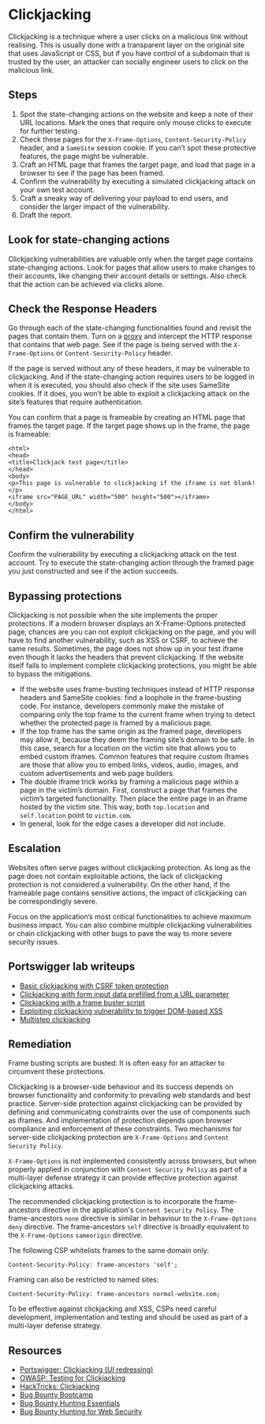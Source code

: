 # Clickjacking

Clickjacking is a technique where a user clicks on a malicious link without realising. This is usually done with a transparent layer on the original site that uses JavaScript or CSS, but if you have control of a subdomain that is trusted by the user, an attacker can socially engineer users to click on the malicious link.

## Steps

1. Spot the state-changing actions on the website and keep a note of their URL locations. Mark the ones that require only mouse clicks to execute for further testing.
2. Check these pages for the `X-Frame-Options`, `Content-Security-Policy` header, and a `SameSite` session cookie. If you can’t spot these protective features, the page might be vulnerable.
3. Craft an HTML page that frames the target page, and load that page in a browser to see if the page has been framed.
4. Confirm the vulnerability by executing a simulated clickjacking attack on your own test account.
5. Craft a sneaky way of delivering your payload to end users, and consider the larger impact of the vulnerability.
6. Draft the report.

## Look for state-changing actions

Clickjacking vulnerabilities are valuable only when the target page contains state-changing actions. Look for pages that allow users to make changes to their accounts, like changing their account details or settings. Also check that the action can be achieved via clicks alone.

## Check the Response Headers

Go through each of the state-changing functionalities found and revisit the pages that contain them. Turn on a [proxy](red-testlab:docs/webapp/proxies) and intercept the HTTP response that contains that web page. See if the page is being served with the `X-Frame-Options` or `Content-Security-Policy` header.

If the page is served without any of these headers, it may be vulnerable to clickjacking. And if the state-changing action requires users to be logged in when it is executed, you should also check if the site uses SameSite cookies. If it does, you won’t be able to exploit a clickjacking attack on the site’s features that require authentication.

You can confirm that a page is frameable by creating an HTML page that frames the target page. If the target page shows up in the frame, the page is frameable:

    <html>
    <head>
    <title>Clickjack test page</title>
    </head>
    <body>
    <p>This page is vulnerable to clickjacking if the iframe is not blank!</p>
    <iframe src="PAGE_URL" width="500" height="500"></iframe>
    </body>
    </html>

## Confirm the vulnerability

Confirm the vulnerability by executing a clickjacking attack on the test account. Try to execute the state-changing action through the framed page you just constructed and see if the action succeeds.

## Bypassing protections

Clickjacking is not possible when the site implements the proper protections. If a modern browser displays an X-Frame-Options protected page, chances are you can not exploit clickjacking on the page, and you will have to find another vulnerability, such as XSS or CSRF, to achieve the same results. Sometimes, the page does not show up in your test iframe even though it lacks the headers that prevent clickjacking. If the website itself fails to implement complete clickjacking protections, you might be able to bypass the mitigations.

* If the website uses frame-busting techniques instead of HTTP response headers and SameSite cookies: find a loophole in the frame-busting code. For instance, developers commonly make the mistake of comparing only the top frame to the current frame when trying to detect whether the protected page is framed by a malicious page.
* If the top frame has the same origin as the framed page, developers may allow it, because they deem the framing site’s domain to be safe. In this case, search for a location on the victim site that allows you to embed custom iframes. Common features that require custom iframes are those that allow you to embed links, videos, audio, images, and custom advertisements and web page builders.
* The double iframe trick works by framing a malicious page within a page in the victim’s domain. First, construct a page that frames the victim’s targeted functionality. Then place the entire page in an iframe hosted by the victim site. This way, both `top.location` and `self.location` point to `victim.com`.
* In general, look for the edge cases a developer did not include.

## Escalation

Websites often serve pages without clickjacking protection. As long as the page does not contain exploitable actions, the lack of clickjacking protection is not considered a vulnerability. On the other hand, if the frameable page contains sensitive actions, the impact of clickjacking can be correspondingly severe.

Focus on the application’s most critical functionalities to achieve maximum business impact. You can also combine multiple clickjacking vulnerabilities or chain clickjacking with other bugs to pave the way to more severe security issues.

## Portswigger lab writeups

* [Basic clickjacking with CSRF token protection](../clickjacking/1.md)
* [Clickjacking with form input data prefilled from a URL parameter](../clickjacking/2.md)
* [Clickjacking with a frame buster script](../clickjacking/3.md)
* [Exploiting clickjacking vulnerability to trigger DOM-based XSS](../clickjacking/4.md)
* [Multistep clickjacking](../clickjacking/5.md)

## Remediation

Frame busting scripts are busted: It is often easy for an attacker to circumvent these protections.

Clickjacking is a browser-side behaviour and its success depends on browser functionality and conformity to prevailing web standards and best practice. Server-side protection against clickjacking can be provided by defining and communicating constraints over the use of components such as iframes. And implementation of protection depends upon browser compliance and enforcement of these constraints. Two mechanisms for server-side clickjacking protection are `X-Frame-Options` and `Content Security Policy`. 

`X-Frame-Options` is not implemented consistently across browsers, but when properly applied in conjunction with `Content Security Policy` as part of a multi-layer defense strategy it can provide effective protection against clickjacking attacks. 

The recommended clickjacking protection is to incorporate the frame-ancestors directive in the application's `Content Security Policy`. The frame-ancestors `none` directive is similar in behaviour to the `X-Frame-Options` `deny` directive. The frame-ancestors `self` directive is broadly equivalent to the `X-Frame-Options` `sameorigin` directive. 

The following CSP whitelists frames to the same domain only: 

```text
Content-Security-Policy: frame-ancestors 'self';
```

Framing can also be restricted to named sites:

```text
Content-Security-Policy: frame-ancestors normal-website.com;
```

To be effective against clickjacking and XSS, CSPs need careful development, implementation and testing and should be used as part of a multi-layer defense strategy. 

## Resources

* [Portswigger: Clickjacking (UI redressing)](https://portswigger.net/web-security/clickjacking)
* [OWASP: Testing for Clickjacking](https://owasp.org/www-project-web-security-testing-guide/stable/4-Web_Application_Security_Testing/11-Client-side_Testing/09-Testing_for_Clickjacking)
* [HackTricks: Clickjacking](https://book.hacktricks.xyz/pentesting-web/clickjacking)
* [Bug Bounty Bootcamp](https://nostarch.com/bug-bounty-bootcamp)
* [Bug Bounty Hunting Essentials](https://www.packtpub.com/product/bug-bounty-hunting-essentials/9781788626897)
* [Bug Bounty Hunting for Web Security](https://link.springer.com/book/10.1007/978-1-4842-5391-5)


